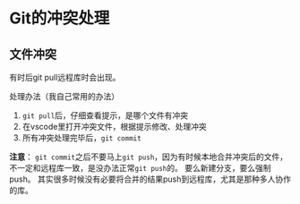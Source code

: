 # Git的冲突处理

## 文件冲突

有时后git pull远程库时会出现。

处理办法（我自己常用的办法）

1. `git pull`后，仔细查看提示，是哪个文件有冲突
2. 在vscode里打开冲突文件，根据提示修改、处理冲突
3. 所有冲突处理完毕后，`git commit`

**注意**：
`git commit`之后不要马上`git push`，因为有时候本地合并冲突后的文件，不一定和远程库一致，是没办法正常`git push`的。
要么新建分支，要么强制push。
其实很多时候没有必要将合并的结果push到远程库，尤其是那种多人协作的库。
